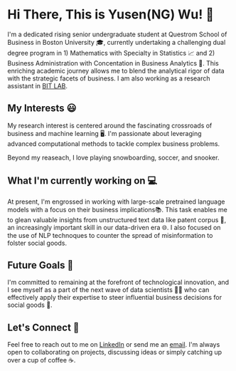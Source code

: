 # Hi There, This is Yusen(NG) Wu! 👋

I'm a dedicated rising senior undergraduate student at Questrom School of Business in Boston University 🎓, currently undertaking a challenging dual degree program in 1) Mathematics with Specialty in Statistics 📈 and 2) Business Administration with Concentation in Business Analytics 💼. This enriching academic journey allows me to blend the analytical rigor of data with the strategic facets of business. I am also working as a research assistant in [BIT LAB](https://www.leedokyun.com/bitlab.html).

## My Interests 😃

My research interest is centered around the fascinating crossroads of business and machine learning 🖥️. I'm passionate about leveraging advanced computational methods to tackle complex business problems.

Beyond my reaseach, I love playing snowboarding, soccer, and snooker.

## What I'm currently working on 💻

At present, I'm engrossed in working with large-scale pretrained language models with a focus on their business implications📚. This task enables me to glean valuable insights from unstructured text data like patent corpus 📝, an increasingly important skill in our data-driven era 🌐. I also focused on the use of NLP technoques to counter the spread of misinformation to folster social goods. 

## Future Goals 🚀

I'm committed to remaining at the forefront of technological innovation, and I see myself as a part of the next wave of data scientists 🧑‍💻 who can effectively apply their expertise to steer influential business decisions for social goods 🎯.

## Let's Connect 🤝

Feel free to reach out to me on [LinkedIn](https://www.linkedin.com/in/yusen-wu-7bb7351a9/) or send me an [email](mailto:yusenwu13@gmail.com). I'm always open to collaborating on projects, discussing ideas or simply catching up over a cup of coffee ☕.

